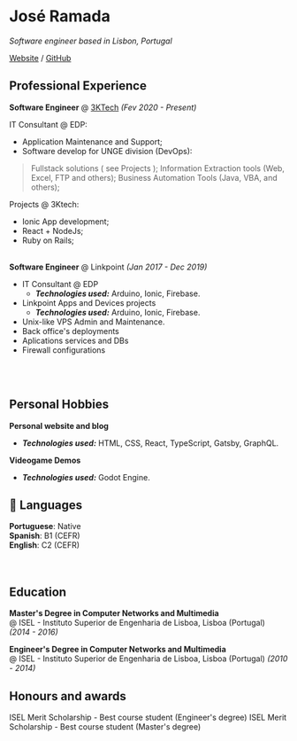 # José Ramada

 _Software engineer based in Lisbon, Portugal_ <br>

[Website](https://jramada.github.io/pages/about) / [GitHub](https://github.com/jramada/)

## Professional Experience

**Software Engineer** @ [3KTech](https://3ktech.pt/) _(Fev 2020 - Present)_ <br>

IT Consultant @ EDP:
- Application Maintenance and Support;
- Software develop for UNGE division (DevOps):
> Fullstack solutions ( see Projects );
> Information Extraction tools (Web, Excel, FTP and others);
> Business Automation Tools (Java, VBA, and others);

Projects @ 3Ktech:
- Ionic App development;
- React + NodeJs;
- Ruby on Rails;
<br><br>

**Software Engineer** @ Linkpoint _(Jan 2017 - Dec 2019)_ <br>
- IT Consultant @ EDP
  - **_Technologies used:_** Arduino, Ionic, Firebase.
- Linkpoint Apps and Devices projects
  - **_Technologies used:_** Arduino, Ionic, Firebase.
- Unix-like VPS Admin and Maintenance.
- Back office's deployments
- Aplications services and DBs
- Firewall configurations

<br><br>

## Personal Hobbies

**Personal website and blog**<br>
  - **_Technologies used:_** HTML, CSS, React, TypeScript, Gatsby, GraphQL.

**Videogame Demos**
  - **_Technologies used:_** Godot Engine.

## 💬 Languages

**Portuguese**: Native <br>
**Spanish**: B1 (CEFR) <br>
**English**: C2 (CEFR) <br>
<br><br>

## Education 

**Master's Degree in Computer Networks and Multimedia**<br>
@ ISEL - Instituto Superior de Engenharia de Lisboa, Lisboa (Portugal) _(2014 - 2016)_ <br>

**Engineer's Degree in Computer Networks and Multimedia**<br>
@ ISEL - Instituto Superior de Engenharia de Lisboa, Lisboa (Portugal) _(2010 - 2014)_ <br>


## Honours and awards

ISEL Merit Scholarship - Best course student (Engineer's degree) 
ISEL Merit Scholarship - Best course student (Master's degree)
 
